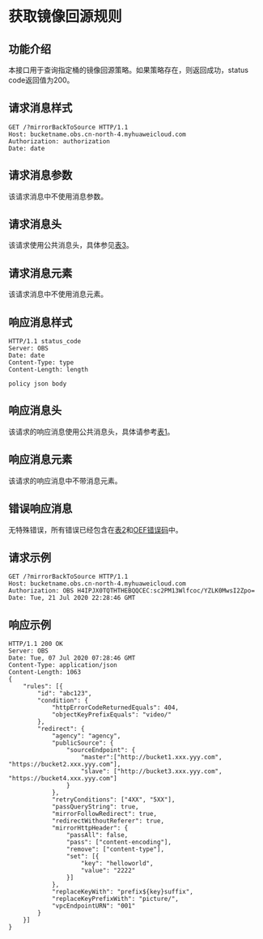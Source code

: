 # 获取镜像回源规则<a name="obs_04_0120"></a>

## 功能介绍<a name="section19372229152946"></a>

本接口用于查询指定桶的镜像回源策略。如果策略存在，则返回成功，status code返回值为200。

## 请求消息样式<a name="section51167945152946"></a>

```
GET /?mirrorBackToSource HTTP/1.1
Host: bucketname.obs.cn-north-4.myhuaweicloud.com 
Authorization: authorization
Date: date
```

## 请求消息参数<a name="section11252648"></a>

该请求消息中不使用消息参数。

## 请求消息头<a name="section16227023104816"></a>

该请求使用公共消息头，具体参见[表3](构造请求.md#table25197309)。

## 请求消息元素<a name="section23158684"></a>

该请求消息中不使用消息元素。

## 响应消息样式<a name="section920694152946"></a>

```
HTTP/1.1 status_code
Server: OBS
Date: date
Content-Type: type
Content-Length: length

policy json body
```

## 响应消息头<a name="section8877856"></a>

该请求的响应消息使用公共消息头，具体请参考[表1](返回结果.md#d0e686)。

## 响应消息元素<a name="section12791844"></a>

该请求的响应消息中不带消息元素。

## 错误响应消息<a name="section48017739"></a>

无特殊错误，所有错误已经包含在[表2](错误码.md#d0e843)和[OEF错误码](错误码.md#table2353142004016)中。

## 请求示例<a name="section14482163815396"></a>

```
GET /?mirrorBackToSource HTTP/1.1
Host: bucketname.obs.cn-north-4.myhuaweicloud.com 
Authorization: OBS H4IPJX0TQTHTHEBQQCEC:sc2PM13Wlfcoc/YZLK0MwsI2Zpo=
Date: Tue, 21 Jul 2020 22:28:46 GMT
```

## 响应示例<a name="section76081155815"></a>

```
HTTP/1.1 200 OK
Server: OBS
Date: Tue, 07 Jul 2020 07:28:46 GMT
Content-Type: application/json
Content-Length: 1063
{
    "rules": [{
        "id": "abc123",
        "condition": {
            "httpErrorCodeReturnedEquals": 404,
            "objectKeyPrefixEquals": "video/"
        },
        "redirect": {
            "agency": "agency",
            "publicSource": {
                "sourceEndpoint": {
                    "master":["http://bucket1.xxx.yyy.com", "https://bucket2.xxx.yyy.com"],
                    "slave": ["http://bucket3.xxx.yyy.com", "https://bucket4.xxx.yyy.com"]
                }
            },
            "retryConditions": ["4XX", "5XX"],
            "passQueryString": true,
            "mirrorFollowRedirect": true,
            "redirectWithoutReferer": true,
            "mirrorHttpHeader": {
                "passAll": false,
                "pass": ["content-encoding"],
                "remove": ["content-type"],
                "set": [{
                    "key": "helloworld",
                    "value": "2222"
                }]
            },
            "replaceKeyWith": "prefix${key}suffix",
            "replaceKeyPrefixWith": "picture/",
            "vpcEndpointURN": "001"
        }
    }]
}
```

